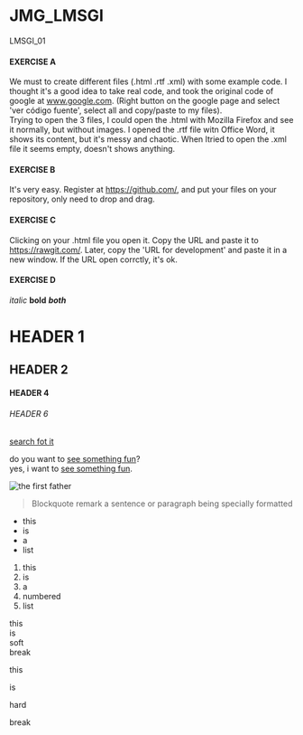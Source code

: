 # JMG_LMSGI
LMSGI_01

#### **EXERCISE A**
We must to create different files (.html .rtf .xml) with some example code. I thought it's a good idea to take real code, and took the original code of google at www.google.com. (Right button on the google page and select 'ver código fuente', select all and copy/paste to my files).  
Trying to open the 3 files, I could open the .html with Mozilla Firefox and see it normally, but without images. I opened the .rtf file witn Office Word, it shows its content, but it's messy and chaotic. When Itried to  open the .xml file it seems empty, doesn't shows anything.  

#### **EXERCISE B**
It's very easy. Register at https://github.com/, and put your files on your repository, only need to drop and drag.

#### **EXERCISE C**
Clicking on your .html file you open it. Copy the URL and paste it to https://rawgit.com/. Later, copy the 'URL for development' and paste it in a new window. If the URL open corrctly, it's ok.

#### **EXERCISE D**
_italic_
**bold**
**_both_**

# HEADER 1
## HEADER 2
#### HEADER 4
###### HEADER 6

[search fot it](www.google.com)

do you want to [see something fun][1]?  
yes, i want to [see something fun][1].  

[1]:www.zombo.com

![the first father][2]

[2]: http://octodex.github.com/images/founding-father.jpg

> Blockquote remark a sentence or paragraph being specially formatted

* this
* is
* a
* list

1. this
2. is
3. a
4. numbered
5. list

this  
is  
soft  
break

this

is

hard

break
